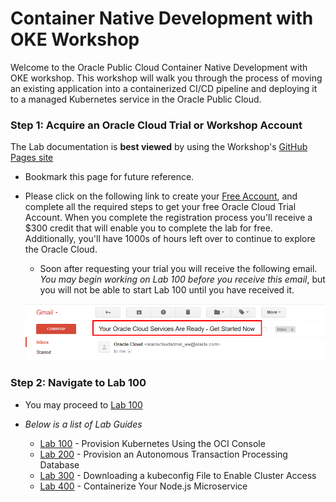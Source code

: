 # Container Native Development with OKE Workshop

Welcome to the Oracle Public Cloud Container Native Development with OKE workshop. This workshop will walk you through the process of moving an existing application into a containerized CI/CD pipeline and deploying it to a managed Kubernetes service in the Oracle Public Cloud.



### **Step 1**: Acquire an Oracle Cloud Trial or Workshop Account

<span class="gh-pages-note">
  The Lab documentation is <b>best viewed</b> by using the Workshop's <a href="https://github.com/APACTestDrive/Container-Native-Development-with-OKE">GitHub Pages site</a>
</span>

- Bookmark this page for future reference.

- Please click on the following link to create your <a class="trial-link" href="https://myservices.us.oraclecloud.com/mycloud/signup?language=en&sourceType=:ex:tb:::RC_NAMK180826P00001:OKE_OCIR_HOL&SC=:ex:tb:::RC_NAMK180826P00001:OKE_OCIR_HOL&pcode=NAMK180826P00001" target="_trial">Free Account</a>, and complete all the required steps to get your free Oracle Cloud Trial Account. When you complete the registration process you'll receive a $300 credit that will enable you to complete the lab for free.  Additionally, you'll have 1000s of hours left over to continue to explore the Oracle Cloud.

  - Soon after requesting your trial you will receive the following email. _You may begin working on Lab 100 before you receive this email_, but you will not be able to start Lab 100 until you have received it.

   ![](images/oraclecode/code_9.png)

### **Step 2**: Navigate to Lab 100

- You may proceed to [Lab 100](LabGuide100.md)

- _Below is a list of Lab Guides_

  - [Lab 100](LabGuide100.md) - Provision Kubernetes Using the OCI Console
  - [Lab 200](LabGuide200.md) - Provision an Autonomous Transaction Processing Database
  - [Lab 300](LabGuide300.md) - Downloading a kubeconfig File to Enable Cluster Access
  - [Lab 400](LabGuide400.md) - Containerize Your Node.js Microservice

